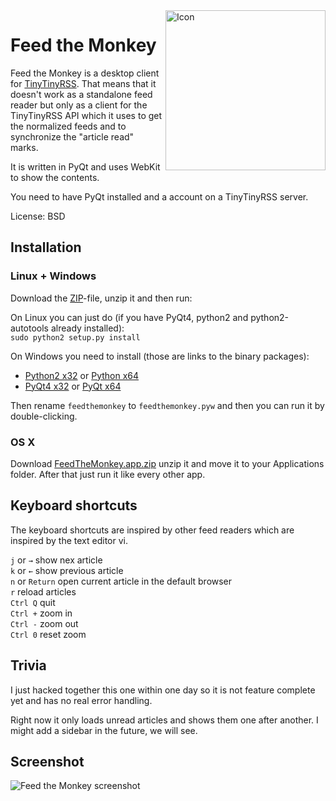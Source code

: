 <img align=right src="http://jabs.nu/feedthemonkey/feedthemonkey-icon.png" width='256' alt='Icon'>

# Feed the Monkey

Feed the Monkey is a desktop client for [TinyTinyRSS](http://tt-rss.org). That means that it doesn't work as a standalone feed reader but only as a client for the TinyTinyRSS API which it uses to get the normalized feeds and to synchronize the "article read" marks.

It is written in PyQt and uses WebKit to show the contents.

You need to have PyQt installed and a account on a TinyTinyRSS server.

License: BSD

## Installation

### Linux + Windows

Download the [ZIP](https://github.com/jeena/feedthemonkey/archive/master.zip)-file, unzip it and then run:

On Linux you can just do (if you have PyQt4, python2 and python2-autotools already installed):  
`sudo python2 setup.py install`

On Windows you need to install (those are links to the binary packages):

- [Python2 x32](http://www.python.org/ftp/python/2.7.4/python-2.7.4.msi) or [Python x64](http://www.python.org/ftp/python/2.7.4/python-2.7.4.amd64.msi) 
- [PyQt4 x32](http://sourceforge.net/projects/pyqt/files/PyQt4/PyQt-4.10.1/PyQt4-4.10.1-gpl-Py2.7-Qt4.8.4-x32.exe) or [PyQt x64](http://sourceforge.net/projects/pyqt/files/PyQt4/PyQt-4.10.1/PyQt4-4.10.1-gpl-Py2.7-Qt4.8.4-x64.exe)

Then rename `feedthemonkey` to `feedthemonkey.pyw` and then you can run it by double-clicking.

### OS X

Download [FeedTheMonkey.app.zip](http://jabs.nu/feedthemonkey/download/FeedTheMonkey.app.zip) unzip it and move it to your Applications folder. After that just run it like every other app.

## Keyboard shortcuts

The keyboard shortcuts are inspired by other feed readers which are inspired by the text editor vi.

`j` or `→` show nex article  
`k` or `←` show previous article  
`n` or `Return` open current article in the default browser  
`r` reload articles  
`Ctrl Q` quit  
`Ctrl +` zoom in  
`Ctrl -` zoom out  
`Ctrl 0` reset zoom

## Trivia

I just hacked together this one within one day so it is not feature complete yet and has no real error handling.

Right now it only loads unread articles and shows them one after another. I might add a sidebar in the future, we will see.

## Screenshot

![Feed the Monkey screenshot](http://jabs.nu/feedthemonkey/feedthemonkey-screenshot.png)
